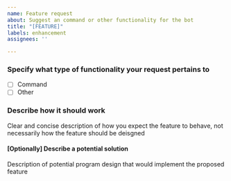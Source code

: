 ```yaml
---
name: Feature request
about: Suggest an command or other functionality for the bot
title: "[FEATURE]"
labels: enhancement
assignees: ''

---
```


### Specify what type of functionality your request pertains to

- [ ] Command
- [ ] Other

### Describe how it should work

Clear and concise description of how you expect the feature to behave, not necessarily how the feature should be deisgned

#### [Optionally] Describe a potential solution

Description of potential program design that would implement the proposed feature
